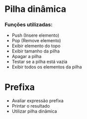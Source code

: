 # Pilha dinâmica
### Funções utilizadas:

  - Push (Insere elemento)
  - Pop  (Remove elemento)
  - Exibir elemento do topo
  - Exibir tamanho da pilha
  - Apagar a pilha
  - Testar se a pilha está vazia
  - Exibir todos os elementos da pilha
  
# Prefixa
  - Avaliar expressão prefixa 
  - Printar o resultado 
  - Utilizar pilha dinâmica
